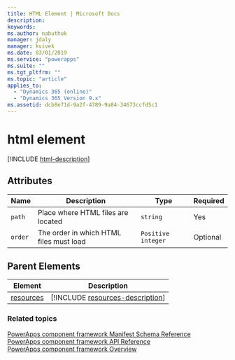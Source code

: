 ```yaml
---
title: HTML Element | Microsoft Docs
description: 
keywords:
ms.author: nabuthuk
manager: jdaly
manager: kvivek
ms.date: 03/01/2019
ms.service: "powerapps"
ms.suite: ""
ms.tgt_pltfrm: ""
ms.topic: "article"
applies_to: 
  - "Dynamics 365 (online)"
  - "Dynamics 365 Version 9.x"
ms.assetid: dcb8e71d-9a2f-4789-9a84-34673ccfd5c1
---
```


# html element

[!INCLUDE [html-description](includes/html-description.md)]

## Attributes

|Name|Description|Type|Required|
|--|--|--|--|
|`path`|Place where HTML files are located|`string`|Yes|
|`order`|The order in which HTML files must load|`Positive integer`|Optional|

## Parent Elements

|Element|Description|
|--|--|
|[resources](resources.md)|[!INCLUDE [resources-description](includes/resources-description.md)]|

### Related topics

[PowerApps component framework Manifest Schema Reference](index.md)<br/>
[PowerApps component framework API Reference](../reference/index.md)<br/>
[PowerApps component framework Overview](../overview.md)